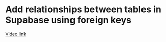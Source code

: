 # Add relationships between tables in Supabase using foreign keys

[Video link](https://www.egghead.io/lessons/supabase-add-relationships-between-tables-in-supabase-using-foreign-keys?pl=build-a-saas-product-with-next-js-supabase-and-stripe-61f2bc20)

